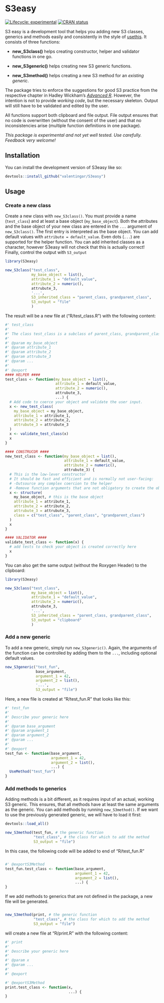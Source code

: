 
<!-- README.md is generated from README.Rmd. Please edit that file -->

# S3easy

<!-- badges: start -->

[![Lifecycle:
experimental](https://img.shields.io/badge/lifecycle-experimental-orange.svg)](https://lifecycle.r-lib.org/articles/stages.html#experimental)
[![CRAN
status](https://www.r-pkg.org/badges/version/S3easy)](https://CRAN.R-project.org/package=S3easy)

<!-- badges: end -->

S3 easy is a development tool that helps you adding new S3 classes,
generics and methods easily and consistently in the style of
[usethis](https://usethis.r-lib.org/index.html). It consists of three
functions:

- **new_S3class()** helps creating constructor, helper and validator
  functions in one go.

- **new_S3generic()** helps creating new S3 generic functions.

- **new_S3method()** helps creating a new S3 method for an *existing
  generic*.

The package tries to enforce the suggestions for good S3 practice from
the respective chapter in Hadley Wickham’s [*Advanced
R*](https://adv-r.hadley.nz/index.html). However, the intention is not
to provide *working code*, but the necessary skeleton. Output will still
have to be validated and edited by the user.

All functions support both clipboard and file output. File output
ensures that no code is overwritten (without the consent of the user)
and that no inconsistencies arise (multiple function definitions in one
package).

*This package is experimental and not yet well tested. Use carefully.
Feedback very welcome!*

## Installation

You can install the development version of S3easy like so:

``` r
devtools::install_github("valentingar/S3easy")
```

## Usage

### Create a new class

Create a new class with `new_S3class()`. You must provide a name
(`test_class`) and at least a base object (`my_base_object`). Both the
attributes and the base object of your new class are entered in the
`...` argument of `new_S3class()`. The first entry is interpreted as the
base object. You can add default values with
`attribute = default_value`. Even dots (`...`) are supported for the
helper function. You can add inherited classes as a character, however
S3easy will not check that this is actually correct! Finally, control
the output with `S3_output`

``` r
library(S3easy)

new_S3class("test_class",
            my_base_object = list(),
            attribute_1 = "default_value",
            attribute_2 = numeric(),
            attrubute_3,
            '...',
            S3_inherited_class = "parent_class, grandparent_class",
            S3_output = "file"
            )
```

The result will be a new file at (“R/test_class.R”) with the following
content:

``` r
#' test_class
#'
#' The class test_class is a subclass of parent_class, grandparent_class and represents...
#'
#' @param my_base_object
#' @param attribute_1
#' @param attribute_2
#' @param attrubute_3
#' @param ...
#'
#' @export
#### HELPER ####
test_class <- function(my_base_object = list(),
                       attribute_1 = default_value,
                       attribute_2 = numeric(),
                       attrubute_3,
                       ...) {
  # Add code to coerce your object and validate the user input.
  x <- new_test_class(
    my_base_object = my_base_object,
    attribute_1 = attribute_1,
    attribute_2 = attribute_2,
    attrubute_3 = attrubute_3
  )
  x <- validate_test_class(x)
  x
}

#### CONSTRUCOR ####
new_test_class <- function(my_base_object = list(),
                           attribute_1 = default_value,
                           attribute_2 = numeric(),
                           attrubute_3) {
  # This is the low-lever constructor
  # It should be fast and efficient and is normally not user-facing:
  # -Outsource any complex coercion to the helper
  # -Remove function arguments that are not obligatory to create the object
  x <- structure(
    my_base_object, # this is the base object
    attribute_1 = attribute_1,
    attribute_2 = attribute_2,
    attrubute_3 = attrubute_3,
    class = c("test_class", "parent_class", "grandparent_class")
  )
  x
}

#### VALIDATOR ####
validate_test_class <- function(x) {
  # add tests to check your object is created correctly here
  x
}
```

You can also get the same output (without the Roxygen Header) to the
clipboard:

``` r
library(S3easy)

new_S3class("test_class",
            my_base_object = list(),
            attribute_1 = "default_value",
            attribute_2 = numeric(),
            attrubute_3,
            '...',
            S3_inherited_class = "parent_class, grandparent_class",
            S3_output = "clipboard"
            )
```

### Add a new generic

To add a new generic, simply run `new_S3generic()`. Again, the arguments
of the function can be controlled by adding them to the `...`, including
optional default values.

``` r
new_S3generic("test_fun",
              base_argument,
              argument_1 = 42, 
              argument_2 = list(),
              '...',
              S3_output = "file")
```

Here, a new file is created at “R/test_fun.R” that looks like this:

``` r
#' test_fun
#'
#' Describe your generic here
#'
#' @param base_argument
#' @param argument_1
#' @param argument_2
#' @param ...
#'
#' @export
test_fun <- function(base_argument,
                     argument_1 = 42,
                     argument_2 = list(),
                     ...) {
  UseMethod("test_fun")
}
```

### Add methods to generics

Adding methods is a bit different, as it requires input of an actual,
working S3 generic. This ensures, that all methods have at least the
same arguments as the generic. You can add methods by running
`new_S3method()`. If we want to use the previously generated generic, we
will have to load it first:

``` r
devtools::load_all()

new_S3method(test_fun, # the generic function
             "test_class", # the class for which to add the method
             S3_output = "file")
```

In this case, the following code will be added to end of “R/test_fun.R”

``` r

#' @exportS3Method
test_fun.test_class <- function(base_argument,
                                argument_1 = 42,
                                argument_2 = list(),
                                ...) {
}
```

If we add methods to generics that are not defined in the package, a new
file will be generated.

``` r

new_S3method(print, # the generic function
             "test_class", # the class for which to add the method
             S3_output = "file")
```

will create a new file at “R/print.R” with the following content:

``` r
#' print
#'
#' Describe your generic here
#'
#' @param x
#' @param ...
#'
#' @export

#' @exportS3Method
print.test_class <- function(x,
                             ...) {
}
```
